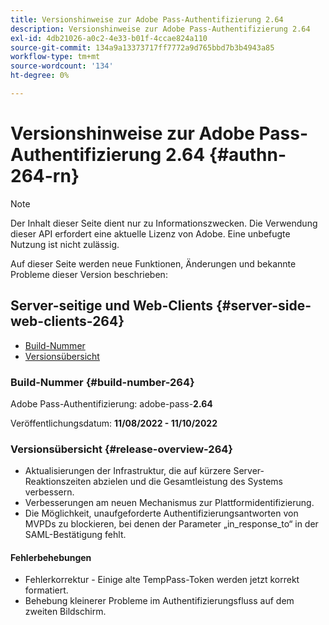 ```yaml
---
title: Versionshinweise zur Adobe Pass-Authentifizierung 2.64
description: Versionshinweise zur Adobe Pass-Authentifizierung 2.64
exl-id: 4db21026-a0c2-4e33-b01f-4ccae824a110
source-git-commit: 134a9a13373717ff7772a9d765bbd7b3b4943a85
workflow-type: tm+mt
source-wordcount: '134'
ht-degree: 0%

---
```


# Versionshinweise zur Adobe Pass-Authentifizierung 2.64 {#authn-264-rn}

>[!NOTE]
>
>Der Inhalt dieser Seite dient nur zu Informationszwecken. Die Verwendung dieser API erfordert eine aktuelle Lizenz von Adobe. Eine unbefugte Nutzung ist nicht zulässig.

Auf dieser Seite werden neue Funktionen, Änderungen und bekannte Probleme dieser Version beschrieben:

## Server-seitige und Web-Clients {#server-side-web-clients-264}

* [Build-Nummer](#build-number-264)
* [Versionsübersicht](#release-overview-264)

### Build-Nummer {#build-number-264}

Adobe Pass-Authentifizierung: adobe-pass-**2.64**

Veröffentlichungsdatum: **11/08/2022 - 11/10/2022**

### Versionsübersicht {#release-overview-264}

* Aktualisierungen der Infrastruktur, die auf kürzere Server-Reaktionszeiten abzielen und die Gesamtleistung des Systems verbessern.
* Verbesserungen am neuen Mechanismus zur Plattformidentifizierung.
* Die Möglichkeit, unaufgeforderte Authentifizierungsantworten von MVPDs zu blockieren, bei denen der Parameter „in_response_to“ in der SAML-Bestätigung fehlt.

#### Fehlerbehebungen

* Fehlerkorrektur - Einige alte TempPass-Token werden jetzt korrekt formatiert.
* Behebung kleinerer Probleme im Authentifizierungsfluss auf dem zweiten Bildschirm.
